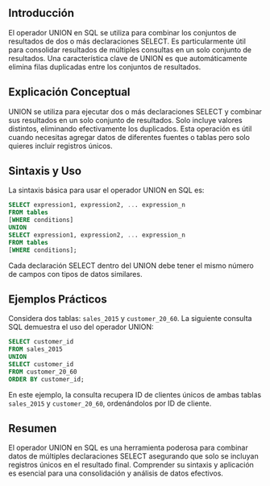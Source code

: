 <!-- # Operador UNION en SQL -->

## Introducción

El operador UNION en SQL se utiliza para combinar los conjuntos de resultados de dos o más declaraciones SELECT. Es particularmente útil para consolidar resultados de múltiples consultas en un solo conjunto de resultados. Una característica clave de UNION es que automáticamente elimina filas duplicadas entre los conjuntos de resultados.

## Explicación Conceptual

UNION se utiliza para ejecutar dos o más declaraciones SELECT y combinar sus resultados en un solo conjunto de resultados. Solo incluye valores distintos, eliminando efectivamente los duplicados. Esta operación es útil cuando necesitas agregar datos de diferentes fuentes o tablas pero solo quieres incluir registros únicos.

## Sintaxis y Uso

La sintaxis básica para usar el operador UNION en SQL es:

```sql
SELECT expression1, expression2, ... expression_n
FROM tables
[WHERE conditions]
UNION
SELECT expression1, expression2, ... expression_n
FROM tables
[WHERE conditions];
```
Cada declaración SELECT dentro del UNION debe tener el mismo número de campos con tipos de datos similares.

## Ejemplos Prácticos

Considera dos tablas: `sales_2015` y `customer_20_60`. La siguiente consulta SQL demuestra el uso del operador UNION:


```sql
SELECT customer_id
FROM sales_2015
UNION
SELECT customer_id
FROM customer_20_60
ORDER BY customer_id;
```

En este ejemplo, la consulta recupera ID de clientes únicos de ambas tablas `sales_2015` y `customer_20_60`, ordenándolos por ID de cliente.

## Resumen

El operador UNION en SQL es una herramienta poderosa para combinar datos de múltiples declaraciones SELECT asegurando que solo se incluyan registros únicos en el resultado final. Comprender su sintaxis y aplicación es esencial para una consolidación y análisis de datos efectivos.
